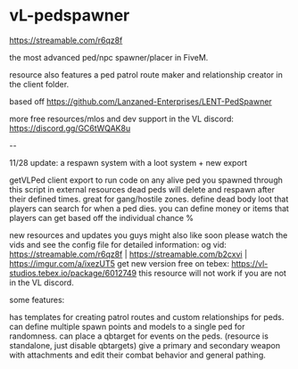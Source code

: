 # vL-pedspawner

https://streamable.com/r6qz8f

the most advanced ped/npc spawner/placer in FiveM. 

resource also features a ped patrol route maker and relationship creator in the client folder.

based off https://github.com/Lanzaned-Enterprises/LENT-PedSpawner

more free resources/mlos and dev support in the VL discord: https://discord.gg/GC6tWQAK8u

--

11/28 update: 
a respawn system with a loot system + new export

getVLPed client export to run code on any alive ped you spawned through this script in external resources
dead peds will delete and respawn after their defined times. great for gang/hostile zones.
define dead body loot that players can search for when a ped dies. you can define money or items that players can get based off the individual chance %

new resources and updates you guys might also like soon
please watch the vids and see the config file for detailed information: 
og vid: https://streamable.com/r6qz8f | https://streamable.com/b2cxvi | https://imgur.com/a/ixezUT5
get new version free on tebex: https://vl-studios.tebex.io/package/6012749
this resource will not work if you are not in the VL discord. 

some features:

has templates for creating patrol routes and custom relationships for peds.
can define multiple spawn points and models to a single ped for randomness.
can place a qbtarget for events on the peds. 
(resource is standalone, just disable qbtargets)
give a primary and secondary weapon with attachments and edit their combat behavior and general pathing.
